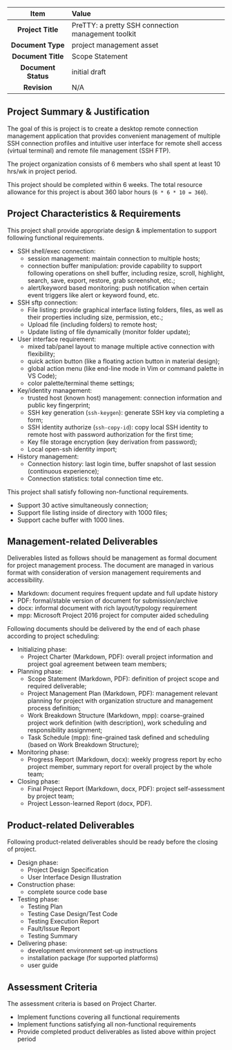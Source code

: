 | Item                     | Value                                              |
|:------------------------:|:---------------------------------------------------|
| **Project Title**        | PreTTY: a pretty SSH connection management toolkit |
| **Document Type**        | project management asset                           |
| **Document Title**       | Scope Statement                                    |
| **Document Status**      | initial draft                                      |
| **Revision**             | N/A                                                |

## Project Summary & Justification

The goal of this is project is to create a desktop remote connection management
application that provides convenient management of multiple SSH connection
profiles and intuitive user interface for remote shell access (virtual terminal)
and remote file management (SSH FTP).

The project organization consists of 6 members who shall spent at least 10 hrs/wk
in project period.

This project should be completed within 6 weeks. The total resource allowance for
this project is about 360 labor hours (`6 * 6 * 10 = 360`).

## Project Characteristics & Requirements

This project shall provide appropriate design & implementation
to support following functional requirements.

* SSH shell/exec connection:
  * session management: maintain connection to multiple hosts;
  * connection buffer manipulation: provide capability to
    support following operations on shell buffer, including
    resize, scroll, highlight, search, save, export,
    restore, grab screenshot, etc.;
  * alert/keyword based monitoring: push notification when certain event triggers
    like alert or keyword found, etc.
* SSH sftp connection:
  * File listing: provide graphical interface listing folders, files,
    as well as their properties including size, permission, etc.;
  * Upload file (including folders) to remote host;
  * Update listing of file dynamically (monitor folder update);
* User interface requirement:
  * mixed tab/panel layout to manage multiple active connection with flexibility;
  * quick action button (like a floating action button in material design);
  * global action menu (like end-line mode in Vim or command palette in VS Code);
  * color palette/terminal theme settings;
* Key/identity management:
  * trusted host (known host) management: connection information and public key fingerprint;
  * SSH key generation (`ssh-keygen`): generate SSH key via completing a form;
  * SSH identity authorize (`ssh-copy-id`): copy local SSH identity to remote host
    with password authorization for the first time;
  * Key file storage encryption (key derivation from password);
  * Local open-ssh identity import;
* History management:
  * Connection history: last login time, buffer snapshot of last session
    (continuous experience);
  * Connection statistics: total connection time etc.

This project shall satisfy following non-functional requirements.

* Support 30 active simultaneously connection;
* Support file listing inside of directory with 1000 files;
* Support cache buffer with 1000 lines.

## Management-related Deliverables

Deliverables listed as follows should be management as formal document
for project management process. The document are managed in various format with
consideration of version management requirements and accessibility.

* Markdown: document requires frequent update and full update history
* PDF: formal/stable version of document for submission/archive
* docx: informal document with rich layout/typology requirement
* mpp: Microsoft Project 2016 project for computer aided scheduling

Following documents should be delivered by the end of each phase according 
to project scheduling:

* Initializing phase:
  * Project Charter (Markdown, PDF): overall project information
    and project goal agreement between team members;
* Planning phase:
  * Scope Statement (Markdown, PDF):
    definition of project scope and required deliverable;
  * Project Management Plan (Markdown, PDF):
    management relevant planning for project with organization structure
    and management process definition;
  * Work Breakdown Structure (Markdown, mpp):
    coarse-grained project work definition (with description), work scheduling
    and responsibility assignment;
  * Task Schedule (mpp):
    fine-grained task defined and scheduling (based on Work Breakdown Structure);
* Monitoring phase:
  * Progress Report (Markdown, docx): weekly progress report by echo project
    member, summary report for overall project by the whole team;
* Closing phase:
  * Final Project Report (Markdown, docx, PDF):
    project self-assessment by project team;
  * Project Lesson-learned Report (docx, PDF).

## Product-related Deliverables

Following product-related deliverables should be ready before the closing of project.

* Design phase:
  * Project Design Specification
  * User Interface Design Illustration
* Construction phase:
  * complete source code base
* Testing phase:
  * Testing Plan
  * Testing Case Design/Test Code
  * Testing Execution Report
  * Fault/Issue Report
  * Testing Summary
* Delivering phase:
  * development environment set-up instructions
  * installation package (for supported platforms)
  * user guide

## Assessment Criteria

The assessment criteria is based on Project Charter.

* Implement functions covering all functional requirements
* Implement functions satisfying all non-functional requirements
* Provide completed product deliverables as listed above within project period